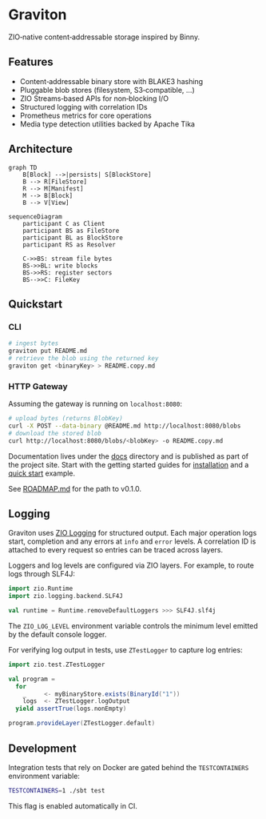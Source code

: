# Graviton

ZIO‑native content‑addressable storage inspired by Binny.

## Features

* Content‑addressable binary store with BLAKE3 hashing
* Pluggable blob stores (filesystem, S3‑compatible, …)
* ZIO Streams‑based APIs for non‑blocking I/O
* Structured logging with correlation IDs
* Prometheus metrics for core operations
* Media type detection utilities backed by Apache Tika

## Architecture

```mermaid
graph TD
    B[Block] -->|persists| S[BlockStore]
    B --> R[FileStore]
    R --> M[Manifest]
    M --> B[Block]
    B --> V[View]
```

```mermaid
sequenceDiagram
    participant C as Client
    participant BS as FileStore
    participant BL as BlockStore
    participant RS as Resolver

    C->>BS: stream file bytes
    BS->>BL: write blocks
    BS->>RS: register sectors
    BS-->>C: FileKey
```

## Quickstart

### CLI

```bash
# ingest bytes
graviton put README.md
# retrieve the blob using the returned key
graviton get <binaryKey> > README.copy.md
```

### HTTP Gateway

Assuming the gateway is running on `localhost:8080`:

```bash
# upload bytes (returns BlobKey)
curl -X POST --data-binary @README.md http://localhost:8080/blobs
# download the stored blob
curl http://localhost:8080/blobs/<blobKey> -o README.copy.md
```

Documentation lives under the [docs](docs/src/main/mdoc/index.md) directory and
is published as part of the project site. Start with the getting started guides
for [installation](docs/src/main/mdoc/getting-started/installation.md) and a
[quick start](docs/src/main/mdoc/getting-started/quick-start.md) example.

See [ROADMAP.md](ROADMAP.md) for the path to v0.1.0.

## Logging

Graviton uses [ZIO Logging](https://zio.dev/reference/logging/) for structured
output. Each major operation logs start, completion and any errors at `info` and
`error` levels. A correlation ID is attached to every request so entries can be
traced across layers.

Loggers and log levels are configured via ZIO layers. For example, to route logs
through SLF4J:

```scala
import zio.Runtime
import zio.logging.backend.SLF4J

val runtime = Runtime.removeDefaultLoggers >>> SLF4J.slf4j
```

The `ZIO_LOG_LEVEL` environment variable controls the minimum level emitted by
the default console logger.

For verifying log output in tests, use `ZTestLogger` to capture log entries:

```scala
import zio.test.ZTestLogger

val program =
  for
    _     <- myBinaryStore.exists(BinaryId("1"))
    logs  <- ZTestLogger.logOutput
  yield assertTrue(logs.nonEmpty)

program.provideLayer(ZTestLogger.default)
```

## Development

Integration tests that rely on Docker are gated behind the `TESTCONTAINERS`
environment variable:

```bash
TESTCONTAINERS=1 ./sbt test
```

This flag is enabled automatically in CI.
